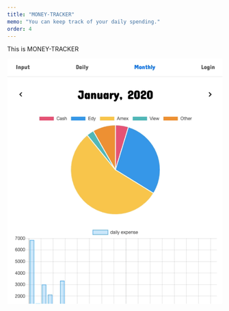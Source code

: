 ```yaml
---
title: "MONEY-TRACKER"
memo: "You can keep track of your daily spending."
order: 4
---
```


This is MONEY-TRACKER

![image](./disp.png)